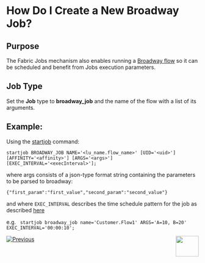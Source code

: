 # How Do I Create a New Broadway Job?

## Purpose
The Fabric Jobs mechanism also enables running a [Broadway flow](/articles/19_Broadway/01_broadway_overview.md) so it can be scheduled and benefit from Jobs execution parameters.

## Job Type
Set the **Job** type to **broadway_job** and the name of the flow with a list of its arguments.


## Example: 
Using the [startjob](/articles/20_jobs_and_batch_services/07_jobs_commands.md#startjob-jobtype-namename-uiduid-affinityaffinity-argsargs-exec_intervalexecinterval) command:

```
startjob BROADWAY_JOB NAME='<lu_name.flow_name>' [UID='<uid>'] [AFFINITY='<affinity>'] [ARGS='<args>'] [EXEC_INTERVAL='<execInterval>'];
```

where args consists of a json-type format string containing the parameters to be parsed to broadway: 

```
{"first_param":"first_value","second_param":"second_value"}
```

and where ```EXEC_INTERVAL``` describes the time schedule pattern for the job as described [here](/articles/20_jobs_and_batch_services/03_create_a_new_user_job.md#step-4) 

e.g. 
``` startjob broadway_job name='Customer.Flow1' ARGS='A=10, B=20' EXEC_INTERVAL='00:00:10';```






[![Previous](/articles/images/Previous.png)](/articles/20_jobs_and_batch_services/04_create_a_new_process_job.md)[<img align="right" width="60" height="54" src="/articles/images/Next.png">](/articles/20_jobs_and_batch_services/07_jobs_commands.md)
